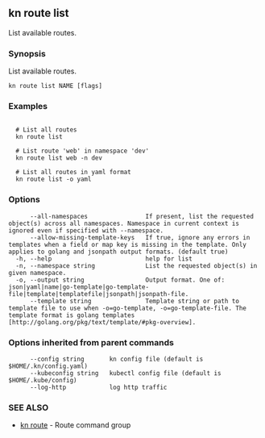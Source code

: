 ## kn route list

List available routes.

### Synopsis

List available routes.

```
kn route list NAME [flags]
```

### Examples

```

  # List all routes
  kn route list

  # List route 'web' in namespace 'dev'
  kn route list web -n dev

  # List all routes in yaml format
  kn route list -o yaml
```

### Options

```
      --all-namespaces                If present, list the requested object(s) across all namespaces. Namespace in current context is ignored even if specified with --namespace.
      --allow-missing-template-keys   If true, ignore any errors in templates when a field or map key is missing in the template. Only applies to golang and jsonpath output formats. (default true)
  -h, --help                          help for list
  -n, --namespace string              List the requested object(s) in given namespace.
  -o, --output string                 Output format. One of: json|yaml|name|go-template|go-template-file|template|templatefile|jsonpath|jsonpath-file.
      --template string               Template string or path to template file to use when -o=go-template, -o=go-template-file. The template format is golang templates [http://golang.org/pkg/text/template/#pkg-overview].
```

### Options inherited from parent commands

```
      --config string       kn config file (default is $HOME/.kn/config.yaml)
      --kubeconfig string   kubectl config file (default is $HOME/.kube/config)
      --log-http            log http traffic
```

### SEE ALSO

* [kn route](kn_route.md)	 - Route command group

